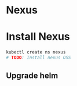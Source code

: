 # Nexus

# Install Nexus
```bash
kubectl create ns nexus
# TODO: Install nexus OSS
```

## Upgrade helm

```bash
```

